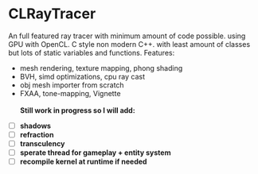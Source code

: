 # CLRayTracer
An full featured ray tracer with minimum amount of code possible. using GPU with OpenCL.
C style non modern C++. with least amount of classes but lots of static variables and functions.
Features:
* mesh rendering, texture mapping, phong shading
* BVH, simd optimizations, cpu ray cast
* obj mesh importer from scratch
* FXAA, tone-mapping, Vignette  
<br/> <b/>Still work in progress so I will add:
- [ ] shadows
- [ ] refraction
- [ ] transculency
- [ ] sperate thread for gameplay + entity system
- [ ] recompile kernel at runtime if needed
